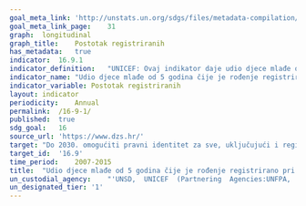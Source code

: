```yaml
---	
goal_meta_link:	'http://unstats.un.org/sdgs/files/metadata-compilation/Metadata-Goal-16.pdf'
goal_meta_link_page:	31
graph:	longitudinal
graph_title:	Postotak registriranih
has_metadata:	true
indicator:	16.9.1
indicator_definition:	"UNICEF: Ovaj indikator daje udio djece mlađe od pet godina čija su rođenja prijavljena kao registrirana kod relevantnih nacionalnih tijela vlasti. Računa se dijeljenjem broja djece mlađe od pet godina čija su rođenja prijavljena kao registrirana kod relevantnih nacionalnih tijela vlasti i ukupnog broja djece mlađe od pet godina u stanovništvu. Iz cilja 16 TST radne grupe: Indikator se računa kao broj djece čija su rođenja registrirana kod tijela vlasti podijeljen s ukupnim brojem djece. Iz UNFPA: Postotak rođenja koja su registrirana unutar određenog perioda nakon rođenja (jedan mjesec, jedna godina, pet godina starosti) u civilnim registrima i sustavu vitalne statistike ili u istraživanjima o kućanstvima."
indicator_name:	"Udio djece mlađe od 5 godina čije je rođenje registrirano pri tijelu civilne vlasti, prema starosti"
indicator_variable:	Postotak registriranih
layout:	indicator
periodicity:	Annual
permalink:	/16-9-1/
published:	true
sdg_goal:	16
source_url:	'https://www.dzs.hr/'
target:	"Do 2030. omogućiti pravni identitet za sve, uključujući i registraciju rođenih.'"
target_id:	'16.9'
time_period:	2007-2015
title:	"Udio djece mlađe od 5 godina čije je rođenje registrirano pri tijelu civilne vlasti, prema starosti"
un_custodial_agency:	"'UNSD,  UNICEF  (Partnering  Agencies:UNFPA,  DESA  Population  Division)'"
un_designated_tier:	'1'
---	
```


